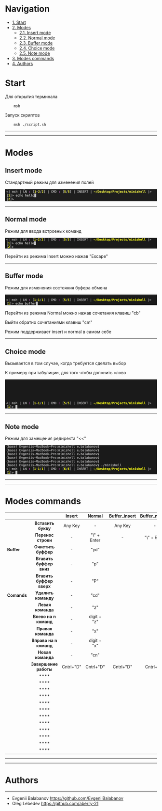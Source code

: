 # Navigation
- [1. Start](#Start)
- [2. Modes](#Modes)
	- [2.1. Insert mode](##Insert-mode)
	- [2.2. Normal mode](##Normal-mode)
	- [2.3. Buffer mode](##Buffer-mode)
	- [2.4. Choice mode](##Choice-mode)
	- [2.5. Note mode](##Note-mode)
- [3. Modes commands](#Modes-commands)
- [4. Authors](#Authors)

# Start
Для открытия терминала

		msh

Запуск скриптов

		msh ./script.sh
---
---
# Modes

## Insert mode

Стандартный режим для изменения полей

![Insert mode](./documentation/images/mode_insert.png)

---

## Normal mode

Режим для ввода встроеных команд

![Normal mode](./documentation/images/mode_normal.gif)

Перейти из режима Insert можно нажав "Escape"

---

## Buffer mode

Режим для изменения состояния буфера обмена

![Buffer mode](./documentation/images/mode_buffer.gif)

Перейти из режима Normal можно нажав сочетания клавиш "cb"

Выйти обратно сочетаниями клавиш "cm"

Режим поддерживает insert и normal в самом себе

---

## Choice mode

Вызывается в том случае, когда требуется сделать выбор

К примеру при табулиции, для того чтобы допонить слово

![Choice mode](./documentation/images/mode_choice.gif)

---

## Note mode

Режим для замещения редиректа "<<"

![Note mode](./documentation/images/mode_note.gif)

---
---

# Modes commands

|				|							|		Insert		|		Normal		|	Buffer_insert	|	Buffer_normal	|		Choise		|	  Note_insert	|	  Note_normal	|
| ------------- |:-------------------------:|:-----------------:|:-----------------:|:-----------------:|:-----------------:|:-----------------:|:-----------------:|:-----------------:|
|				|	**Вставить букву**		|		Any Key		|	 		-		|		Any Key		|		  -			|	 		-		|	  	Any Key		|		-			|
|				|	**Перенос строки**		|		-			|	"\\" + Enter	|		-			|	"\\" + Enter	|			-		|	     Enter		|	  	Enter		|
|	**Buffer**	|	**Очистить буффер**		|		-			|		"yd"		|					|					|					|					|					|
|				|	**Втавить буффер вниз**	|		-			|		"p"			|					|					|					|					|					|
|				|	**Втавить буффер вверх**|		-			|		"P"			|					|					|					|					|					|
|	**Comands**	|	**Удалить команду**		|		-			|		"cd"		|					|					|					|					|					|
|				|	**Левая команда**		|		-			|		"z"			|					|					|					|					|					|
|				|	**Влево на n команд**	|		-			|	digit + "z"		|					|					|					|					|					|
|				|	**Правая команда**		|		-			|		"x"			|					|					|					|					|					|
|				|	**Вправо на n команд**	|		-			|	digit + "x"		|					|					|					|					|					|
|				|	**Новая команда**		|		-			|		"cn"		|					|					|					|					|					|
|				|	**Завершение работы**	| 	Cntrl+"D"		|	Cntrl+"D"		|	Cntrl+"D"		|	Cntrl+"D"		|			-		|	Cntrl+"D"		|	Cntrl+"D"		|
|				|	****	||||||||
|				|	****	||||||||
|				|	****	||||||||
|				|	****	||||||||
|				|	****	||||||||
|				|	****	||||||||
|				|	****	||||||||
|				|	****	||||||||
|				|	****	||||||||
|				|	****	||||||||
|				|	****	||||||||
|				|	****	||||||||

---
---

# Authors

---

- Evgenii Balabanov https://github.com/EvgeniiBalabanov
- Oleg Lebedev		https://github.com/aberry-21
